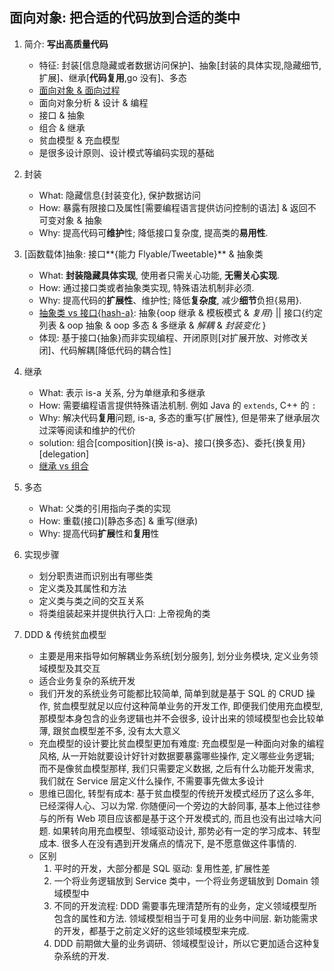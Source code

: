 ## 面向对象: 把合适的代码放到合适的类中

1. 简介: **写出高质量代码**

   - 特征: 封装[信息隐藏或者数据访问保护]、抽象[封装的具体实现,隐藏细节,扩展]、继承[**代码复用**,go 没有]、多态
   - [面向对象 & 面向过程](./readme.md)
   - 面向对象分析 & 设计 & 编程
   - 接口 & 抽象
   - 组合 & 继承
   - 贫血模型 & 充血模型
   - 是很多设计原则、设计模式等编码实现的基础

2. 封装

   - What: 隐藏信息{封装变化}, 保护数据访问
   - How: 暴露有限接口及属性[需要编程语言提供访问控制的语法] & 返回不可变对象 & 抽象
   - Why: 提高代码可**维护**性; 降低接口复杂度, 提高类的**易用性**.

3. [函数载体]抽象: 接口**{能力 Flyable/Tweetable}** & 抽象类

   - What: **封装隐藏具体实现**, 使用者只需关心功能, **无需关心实现**.
   - How: 通过接口类或者抽象类实现, 特殊语法机制非必须.
   - Why: 提高代码的**扩展性**、维护性; 降低**复杂度**, 减少**细节**负担{易用}.
   - [抽象类 vs 接口{hash-a}](https://github.com/Alice52/java-ocean/blob/master/java/se/interface/Interface.md): 抽象{oop 继承 & 模板模式 & _复用_} || 接口{约定列表 & oop 抽象 & oop 多态 & 多继承 & _解耦_ & _封装变化_ }
   - 体现: 基于接口{抽象}而非实现编程、开闭原则[对扩展开放、对修改关闭]、代码解耦[降低代码的耦合性]

4. 继承

   - What: 表示 is-a 关系, 分为单继承和多继承
   - How: 需要编程语言提供特殊语法机制. 例如 Java 的 `extends`, C++ 的 `:`
   - Why: 解决代码**复用**问题, is-a, 多态的重写{扩展性}, 但是带来了继承层次过深等阅读和维护的代价
   - solution: 组合[composition]{换 is-a}、接口{换多态}、委托{换复用}[delegation]
   - [继承 vs 组合](https://github.com/Alice52/java-ocean/blob/master/java/se/interface/Interface.md)

5. 多态

   - What: 父类的引用指向子类的实现
   - How: 重载(接口)[静态多态] & 重写(继承)
   - Why: 提高代码**扩展**性和**复用**性

6. 实现步骤

   - 划分职责进而识别出有哪些类
   - 定义类及其属性和方法
   - 定义类与类之间的交互关系
   - 将类组装起来并提供执行入口: 上帝视角的类

7. DDD & 传统贫血模型

   - 主要是用来指导如何解耦业务系统[划分服务], 划分业务模块, 定义业务领域模型及其交互
   - 适合业务复杂的系统开发
   - 我们开发的系统业务可能都比较简单, 简单到就是基于 SQL 的 CRUD 操作, 贫血模型就足以应付这种简单业务的开发工作, 即便我们使用充血模型, 那模型本身包含的业务逻辑也并不会很多, 设计出来的领域模型也会比较单薄, 跟贫血模型差不多, 没有太大意义
   - 充血模型的设计要比贫血模型更加有难度: 充血模型是一种面向对象的编程风格, 从一开始就要设计好针对数据要暴露哪些操作, 定义哪些业务逻辑; 而不是像贫血模型那样, 我们只需要定义数据, 之后有什么功能开发需求, 我们就在 Service 层定义什么操作, 不需要事先做太多设计
   - 思维已固化, 转型有成本: 基于贫血模型的传统开发模式经历了这么多年, 已经深得人心、习以为常. 你随便问一个旁边的大龄同事, 基本上他过往参与的所有 Web 项目应该都是基于这个开发模式的, 而且也没有出过啥大问题. 如果转向用充血模型、领域驱动设计, 那势必有一定的学习成本、转型成本. 很多人在没有遇到开发痛点的情况下, 是不愿意做这件事情的.
   - 区别
     1. 平时的开发，大部分都是 SQL 驱动: 复用性差, 扩展性差
     2. 一个将业务逻辑放到 Service 类中，一个将业务逻辑放到 Domain 领域模型中
     3. 不同的开发流程: DDD 需要事先理清楚所有的业务，定义领域模型所包含的属性和方法. 领域模型相当于可复用的业务中间层. 新功能需求的开发，都基于之前定义好的这些领域模型来完成.
     4. DDD 前期做大量的业务调研、领域模型设计，所以它更加适合这种复杂系统的开发.
